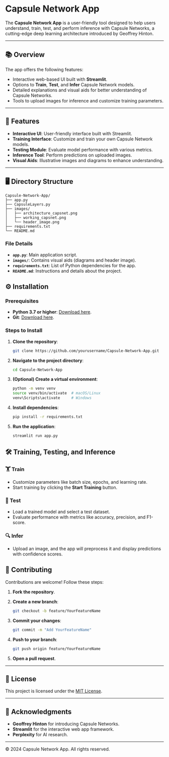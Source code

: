 # Capsule Network App

The **Capsule Network App** is a user-friendly tool designed to help users understand, train, test, and perform inference with Capsule Networks, a cutting-edge deep learning architecture introduced by Geoffrey Hinton.

---

## 📚 Overview

The app offers the following features:
- Interactive web-based UI built with **Streamlit**.
- Options to **Train**, **Test**, and **Infer** Capsule Network models.
- Detailed explanations and visual aids for better understanding of Capsule Networks.
- Tools to upload images for inference and customize training parameters.

---

## 🚀 Features

- **Interactive UI**: User-friendly interface built with Streamlit.
- **Training Interface**: Customize and train your own Capsule Network models.
- **Testing Module**: Evaluate model performance with various metrics.
- **Inference Tool**: Perform predictions on uploaded images.
- **Visual Aids**: Illustrative images and diagrams to enhance understanding.

---

## 🖥️ Directory Structure

```plaintext
Capsule-Network-App/
├── app.py
├── CapsuleLayers.py
├── images/
│   ├── architecture_capsnet.png
│   ├── working_capsnet.png
│   └── header_image.png
├── requirements.txt
└── README.md
```

### File Details

- **`app.py`**: Main application script.
- **`images/`**: Contains visual aids (diagrams and header image).
- **`requirements.txt`**: List of Python dependencies for the app.
- **`README.md`**: Instructions and details about the project.

## ⚙️ Installation

### Prerequisites

- **Python 3.7 or higher**: [Download here](https://www.python.org/downloads/).
- **Git**: [Download here](https://git-scm.com/downloads).

### Steps to Install

1. **Clone the repository**:
    ```bash
    git clone https://github.com/yourusername/Capsule-Network-App.git
    ```

2. **Navigate to the project directory**:
    ```bash
    cd Capsule-Network-App
    ```

3. **(Optional) Create a virtual environment**:
    ```bash
    python -m venv venv
    source venv/bin/activate  # macOS/Linux
    venv\Scripts\activate     # Windows
    ```

4. **Install dependencies**:
    ```bash
    pip install -r requirements.txt
    ```

5. **Run the application**:
    ```bash
    streamlit run app.py
    ```


## 🛠️ Training, Testing, and Inference

### 🏋️ Train
- Customize parameters like batch size, epochs, and learning rate.
- Start training by clicking the **Start Training** button.

### 🧪 Test
- Load a trained model and select a test dataset.
- Evaluate performance with metrics like accuracy, precision, and F1-score.

### 🔍 Infer
- Upload an image, and the app will preprocess it and display predictions with confidence scores.

## 🤝 Contributing

Contributions are welcome! Follow these steps:

1. **Fork the repository**.

2. **Create a new branch**:
    ```bash
    git checkout -b feature/YourFeatureName
    ```

3. **Commit your changes**:
    ```bash
    git commit -m "Add YourFeatureName"
    ```

4. **Push to your branch**:
    ```bash
    git push origin feature/YourFeatureName
    ```

5. **Open a pull request**.

---

## 📄 License

This project is licensed under the [MIT License](https://opensource.org/licenses/MIT).

---

## 🙏 Acknowledgments

- **Geoffrey Hinton** for introducing Capsule Networks.
- **Streamlit** for the interactive web app framework.
- **Perplexity** for AI research.

---

© 2024 Capsule Network App. All rights reserved.
